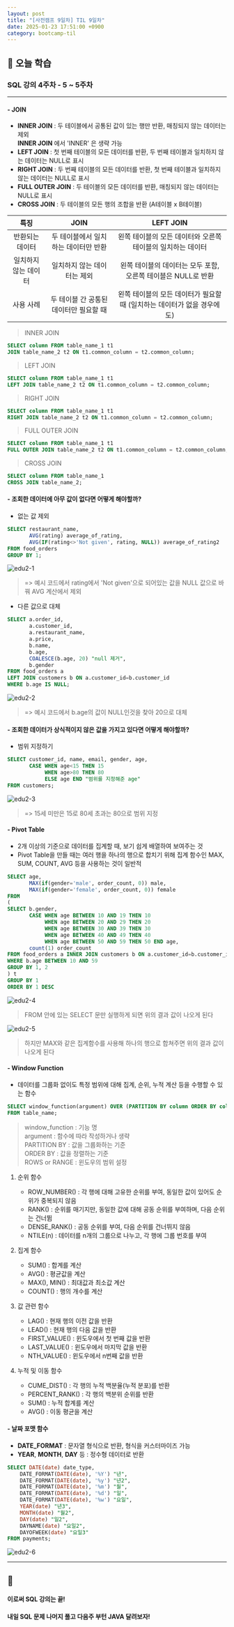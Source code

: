 ```yaml
---
layout: post
title: "[사전캠프 9일차] TIL 9일차"
date: 2025-01-23 17:51:00 +0900
category: bootcamp-til
---
```


## 📖 오늘 학습
### SQL 강의 4주차 - 5 ~ 5주차

<!-- #### 📃  -->

---

#### - JOIN
- **INNER JOIN** : 두 테이블에서 공통된 값이 있는 행만 반환, 매칭되지 않는 데이터는 제외  
**INNER JOIN** 에서 'INNER' 은 생략 가능
- **LEFT JOIN** : 첫 번째 테이블의 모든 데이터를 반환, 두 번째 테이블과 일치하지 않는 데이터는 NULL로 표시
- **RIGHT JOIN** : 두 번째 테이블의 모든 데이터를 반환, 첫 번째 테이블과 일치하지 않는 데이터는 NULL로 표시
- **FULL OUTER JOIN** : 두 테이블의 모든 데이터를 반환, 매칭되지 않는 데이터는 NULL로 표시
- **CROSS JOIN** : 두 테이블의 모든 행의 조합을 반환 (A테이블 x B테이블)
            
| 특징 | JOIN | LEFT JOIN |
|:--:|:-------------:|:----:|
| 반환되는 데이터 | 두 테이블에서 일치하는 데이터만 반환 | 왼쪽 테이블의 모든 데이터와 오른쪽 테이블의 일치하는 데이터 |
| 일치하지 않는 데이터  | 일치하지 않는 데이터는 제외 | 왼쪽 테이블의 데이터는 모두 포함, 오른쪽 테이블은 NULL로 반환 |
| 사용 사례  | 두 테이블 간 공통된 데이터만 필요할 때  | 왼쪽 테이블의 모든 데이터가 필요할 때 (일치하는 데이터가 없을 경우에도) |

> INNER JOIN
```sql
SELECT column FROM table_name_1 t1
JOIN table_name_2 t2 ON t1.common_column = t2.common_column;
```
> LEFT JOIN
```sql
SELECT column FROM table_name_1 t1
LEFT JOIN table_name_2 t2 ON t1.common_column = t2.common_column;
```
>RIGHT JOIN
```sql
SELECT column FROM table_name_1 t1
RIGHT JOIN table_name_2 t2 ON t1.common_column = t2.common_column;
```
> FULL OUTER JOIN
```sql
SELECT column FROM table_name_1 t1
FULL OUTER JOIN table_name_2 t2 ON t1.common_column = t2.common_column;
```
> CROSS JOIN
```sql
SELECT column FROM table_name_1
CROSS JOIN table_name_2;
```

#### - 조회한 데이터에 아무 값이 없다면 어떻게 해야할까? 
- 없는 값 제외
> 
```sql
SELECT restaurant_name,
       AVG(rating) average_of_rating,
       AVG(IF(rating<>'Not given', rating, NULL)) average_of_rating2
FROM food_orders
GROUP BY 1;
```
![edu2-1](/public/img/sql-edu/edu2-1.PNG)  
> => 예시 코드에서 rating에서 'Not given'으로 되어있는 값을 NULL 값으로 바꿔 AVG 계산에서 제외

- 다른 값으로 대체
>
```sql
SELECT a.order_id,
       a.customer_id,
       a.restaurant_name,
       a.price,
       b.name,
       b.age,
       COALESCE(b.age, 20) "null 제거",
       b.gender
FROM food_orders a 
LEFT JOIN customers b ON a.customer_id=b.customer_id
WHERE b.age IS NULL;
```
![edu2-2](/public/img/sql-edu/edu2-2.PNG)
> => 예시 코드에서 b.age의 값이 NULL인것을 찾아 20으로 대체

#### - 조회한 데이터가 상식적이지 않은 값을 가지고 있다면 어떻게 해야할까?
- 범위 지정하기
>
```sql
SELECT customer_id, name, email, gender, age,
       CASE WHEN age<15 THEN 15
            WHEN age>80 THEN 80
            ELSE age END "범위를 지정해준 age"
FROM customers;
```
![edu2-3](/public/img/sql-edu/edu2-3.PNG)
> => 15세 미만은 15로 80세 초과는 80으로 범위 지정

#### - Pivot Table
- 2개 이상의 기준으로 데이터를 집계할 때, 보기 쉽게 배열하여 보여주는 것
- Pivot Table을 만들 때는 여러 행을 하나의 행으로 합치기 위해 집계 함수인 MAX, SUM, COUNT, AVG 등을 사용하는 것이 일반적
>
```sql
SELECT age,
       MAX(if(gender='male', order_count, 0)) male,
       MAX(if(gender='female', order_count, 0)) female
FROM 
(
SELECT b.gender,
       CASE WHEN age BETWEEN 10 AND 19 THEN 10
            WHEN age BETWEEN 20 AND 29 THEN 20
            WHEN age BETWEEN 30 AND 39 THEN 30
            WHEN age BETWEEN 40 AND 49 THEN 40
            WHEN age BETWEEN 50 AND 59 THEN 50 END age,
       count(1) order_count
FROM food_orders a INNER JOIN customers b ON a.customer_id=b.customer_id
WHERE b.age BETWEEN 10 AND 59
GROUP BY 1, 2
) t
GROUP BY 1
ORDER BY 1 DESC
```
![edu2-4](/public/img/sql-edu/edu2-4.PNG)
> FROM 안에 있는 SELECT 문만 실행하게 되면 위의 결과 값이 나오게 된다

![edu2-5](/public/img/sql-edu/edu2-5.PNG)
> 하지만 MAX와 같은 집계함수를 사용해 하나의 행으로 합쳐주면 위의 결과 값이 나오게 된다

#### - Window Function
- 데이터를 그룹화 없이도 특정 범위에 대해 집계, 순위, 누적 계산 등을 수행할 수 있는 함수
>
```sql
SELECT window_function(argument) OVER (PARTITION BY column ORDER BY column [ROWS / RANGE](둘중 하나 사용) clause)
FROM table_name;
```
> window_function : 기능 명  
argument : 함수에 따라 작성하거나 생략   
PARTITION BY : 값을 그룹화하는 기준  
ORDER BY : 값을 정렬하는 기준  
ROWS or RANGE : 윈도우의 범위 설정

1. 순위 함수
    - ROW_NUMBER() : 각 행에 대해 고유한 순위를 부여, 동일한 값이 있어도 순위가 중복되지 않음
    - RANK() : 순위를 매기지만, 동일한 값에 대해 공동 순위를 부여하며, 다음 순위는 건너뜀
    - DENSE_RANK() : 공동 순위를 부여, 다음 순위를 건너뛰지 않음
    - NTILE(n) : 데이터를 n개의 그룹으로 나누고, 각 행에 그룹 번호를 부여

2. 집계 함수
    - SUM() : 합계를 계산
    - AVG() : 평균값을 계산
    - MAX(), MIN() : 최대값과 최소값 계산
    - COUNT() : 행의 개수를 계산

3. 값 관련 함수
    - LAG() : 현재 행의 이전 값을 반환
    - LEAD() : 현재 행의 다음 값을 반환
    - FIRST_VALUE() : 윈도우에서 첫 번째 값을 반환
    - LAST_VALUE() : 윈도우에서 마지막 값을 반환
    - NTH_VALUE() : 윈도우에서 n번째 값을 반환

4. 누적 및 이동 함수
    - CUME_DIST() : 각 행의 누적 백분율(누적 분포)를 반환
    - PERCENT_RANK() : 각 행의 백분위 순위를 반환
    - SUM() : 누적 합계를 계산
    - AVG() : 이동 평균을 계산

#### - 날짜 포맷 함수
- **DATE_FORMAT** : 문자열 형식으로 반환, 형식을 커스터마이즈 가능
- **YEAR**, **MONTH**, **DAY** 등 : 정수형 데이터로 반환

>
```sql
SELECT DATE(date) date_type,
    DATE_FORMAT(DATE(date), '%Y') "년",
    DATE_FORMAT(DATE(date), '%y') "년2",
    DATE_FORMAT(DATE(date), '%m') "월",
    DATE_FORMAT(DATE(date), '%d') "일",
    DATE_FORMAT(DATE(date), '%w') "요일",
    YEAR(date) "년3",
    MONTH(date) "월2",
    DAY(date) "일2",
    DAYNAME(date) "요일2",
    DAYOFWEEK(date) "요일3"
FROM payments;
```
![edu2-6](/public/img/sql-edu/edu2-6.PNG)

---

## 💬

#### 이로써 SQL 강의는 끝!
#### 내일 SQL 문제 나머지 풀고 다음주 부턴 JAVA 달려보자!

